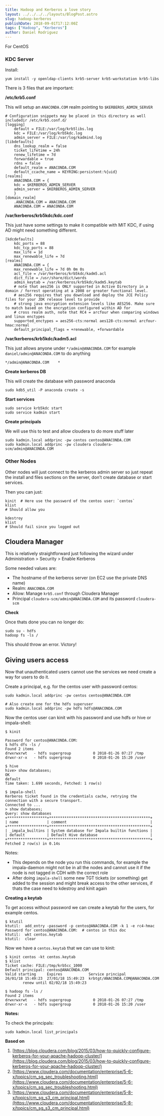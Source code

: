 ```yaml
---
title: Hadoop and Kerberos a love story
layout: ../../../../layouts/BlogPost.astro
slug: hadoop-kerberos
publishDate: 2018-09-01T17:12:00Z
tags: ["Hadoop", "Kerberos"]
author: Daniel Rodriguez
---
```


For CentOS

### KDC Server

Install:

```
yum install -y openldap-clients krb5-server krb5-workstation krb5-libs
```

There is 3 files that are important:

**/etc/krb5.conf**

This will setup an `ANACONDA.COM` realm pointing to `$KERBEROS_ADMIN_SERVER`

```
# Configuration snippets may be placed in this directory as well
includedir /etc/krb5.conf.d/
[logging]
	default = FILE:/var/log/krb5libs.log
	kdc = FILE:/var/log/krb5kdc.log
	admin_server = FILE:/var/log/kadmind.log
[libdefaults]
	dns_lookup_realm = false
	ticket_lifetime = 24h
	renew_lifetime = 7d
	forwardable = true
	rdns = false
	default_realm = ANACONDA.COM
	default_ccache_name = KEYRING:persistent:%{uid}
[realms]
	ANACONDA.COM = {
	kdc = $KERBEROS_ADMIN_SERVER
	admin_server = $KERBEROS_ADMIN_SERVER
	}
[domain_realm]
	.ANACONDA.COM = ANACONDA.COM
	ANACONDA.COM = ANACONDA.COM
```

**/var/kerberos/krb5kdc/kdc.conf**

This just have some settings to make it compatible with MIT KDC, if using AD might need something different.

```
[kdcdefaults]
	kdc_ports = 88
	kdc_tcp_ports = 88
	max_life = 1d
	max_renewable_life = 7d
[realms]
	ANACONDA.COM = {
	max_renewable_life = 7d 0h 0m 0s
	acl_file = /var/kerberos/krb5kdc/kadm5.acl
	dict_file = /usr/share/dict/words
	admin_keytab = /var/kerberos/krb5kdc/kadm5.keytab
	# note that aes256 is ONLY supported in Active Directory in a domain / forrest operating at a 2008 or greater functional level.
	# aes256 requires that you download and deploy the JCE Policy files for your JDK release level to provide
	# strong java encryption extension levels like AES256. Make sure to match based on the encryption configured within AD for
	# cross realm auth, note that RC4 = arcfour when comparing windows and linux enctypes
	supported_enctypes = aes256-cts:normal aes128-cts:normal arcfour-hmac:normal
	default_principal_flags = +renewable, +forwardable
```

**/var/kerberos/krb5kdc/kadm5.acl**

This just allows anyone under `*/admin@ANACONDA.COM` for example `daniel/admin@ANACONDA.COM` to do anything

```
*/admin@ANACONDA.COM	*
```

**Create kerberos DB**

This will create the database with password anaconda

```
sudo kdb5_util -P anaconda create -s
```

**Start services**

```
sudo service krb5kdc start
sudo service kadmin start
```

**Create principals**

We will use this to test and allow cloudera to do more stuff later

```
sudo kadmin.local addprinc -pw centos centos@ANACONDA.COM
sudo kadmin.local addprinc -pw cloudera cloudera-scm/admin@ANACONDA.COM
```

### Other Nodes

Other nodes will just connect to the kerberos admin server so just repeat the install and files sections on the server, don’t create database or start services.

Then you can just:

```
kinit  # Here use the password of the centos user: `centos`
klist
# Should allow you

kdestroy
klist
# Should fail since you logged out
```

## Cloudera Manager

This is relatively straightforward just following the wizard under Administration \> Security \> Enable Kerberos

Some needed values are:

- The hostname of the kerberos server (on EC2 use the private DNS name)
- Realm: `ANACONDA.COM`
- Allow: Manage `krb5.conf` through Cloudera Manager
- Principal `cloudera-scm/admin@ANACONDA.COM` and its password `cloudera-scm`

**Check**

Once thats done you can no longer do:

```
sudo su - hdfs
hadoop fs -ls /
```

This should throw an error. Victory!

## Giving users access

Now that unauthenticated users cannot use the services we need create a way for users to do it.

Create a principal, e.g. for the centos user with password centos:

```
sudo kadmin.local addprinc -pw centos centos@ANACONDA.COM

# Also create one for the hdfs superuser
sudo kadmin.local addprinc -pw hdfs hdfs@ANACONDA.COM
```

Now the centos user can kinit with his password and use hdfs or hive or impala-shell:

```
$ kinit

Password for centos@ANACONDA.COM:
$ hdfs dfs -ls /
Found 2 items
drwxrwxrwt   - hdfs supergroup          0 2018-01-26 07:27 /tmp
drwxr-xr-x   - hdfs supergroup          0 2018-01-26 15:20 /user

$ hive
hive> show databases;
OK
default
Time taken: 1.699 seconds, Fetched: 1 row(s)

$ impala-shell
Kerberos ticket found in the credentials cache, retrying the connection with a secure transport.
Connected to ...
> show databases;
Query: show databases
+******************+**********************************************+
| name             | comment                                      |
+******************+**********************************************+
| _impala_builtins | System database for Impala builtin functions |
| default          | Default Hive database                        |
+******************+**********************************************+
Fetched 2 row(s) in 0.14s
```

Notes:

-  This depends on the node you run this commands, for example the impala-daemon might not be in all the nodes and cannot use it if the node is not tagged in CDH with the correct role
- After doing `impala-shell` some new TGT tickets (or something) get added to the session and might break access to the other services, if thats the case need to kdestroy and kinit again

**Creating a keytab**

To get access without password we can create a keytab for the users, for example centos.

```
$ ktutil
ktutil:  add_entry -password -p centos@ANACONDA.COM -k 1 -e rc4-hmac
Password for centos@ANACONDA.COM:  # centos in this doc
ktutil:  wkt centos.keytab
ktutil:  clear
```

Now we have a `centos.keytab` that we can use to kinit:

```
$ kinit centos -kt centos.keytab
$ klist
Ticket cache: FILE:/tmp/krb5cc_1000
Default principal: centos@ANACONDA.COM
Valid starting     Expires            Service principal
26/01/18 15:49:23  27/01/18 15:49:23  krbtgt/ANACONDA.COM@ANACONDA.COM
		renew until 02/02/18 15:49:23

$ hadoop fs -ls /
Found 2 items
drwxrwxrwt   - hdfs supergroup          0 2018-01-26 07:27 /tmp
drwxr-xr-x   - hdfs supergroup          0 2018-01-26 15:20 /user
```

**Notes:**

To check the principals:

```
sudo kadmin.local list_principals
```

**Based on**

1. [https://blog.cloudera.com/blog/2015/03/how-to-quickly-configure-kerberos-for-your-apache-hadoop-cluster/](https://blog.cloudera.com/blog/2015/03/how-to-quickly-configure-kerberos-for-your-apache-hadoop-cluster/)
2. [https://www.cloudera.com/documentation/enterprise/5-6-x/topics/cm_sg_sec_troubleshooting.html](https://www.cloudera.com/documentation/enterprise/5-6-x/topics/cm_sg_sec_troubleshooting.html)
3. [https://www.cloudera.com/documentation/enterprise/5-8-x/topics/cm_sg_s3_cm_principal.html](https://www.cloudera.com/documentation/enterprise/5-8-x/topics/cm_sg_s3_cm_principal.html)
